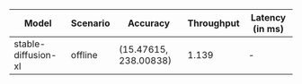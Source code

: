 | Model               | Scenario   | Accuracy              |   Throughput | Latency (in ms)   |
|---------------------|------------|-----------------------|--------------|-------------------|
| stable-diffusion-xl | offline    | (15.47615, 238.00838) |        1.139 | -                 |